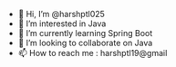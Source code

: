 - 👋 Hi, I’m @harshptl025
- 👀 I’m interested in Java
- 🌱 I’m currently learning Spring Boot
- 💞️ I’m looking to collaborate on Java
- 📫 How to reach me : harshptl19@gmail

<!---
harshptl025/harshptl025 is a ✨ special ✨ repository because its `README.md` (this file) appears on your GitHub profile.
You can click the Preview link to take a look at your changes.
--->
